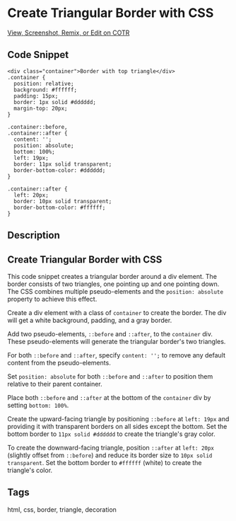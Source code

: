 # Create Triangular Border with CSS

[View, Screenshot, Remix, or Edit on COTR](https://cotr.dev/snippet/368)

## Code Snippet
```
<div class="container">Border with top triangle</div>
.container {
  position: relative;
  background: #ffffff;
  padding: 15px;
  border: 1px solid #dddddd;
  margin-top: 20px;
}

.container::before,
.container::after {
  content: '';
  position: absolute;
  bottom: 100%;
  left: 19px;
  border: 11px solid transparent;
  border-bottom-color: #dddddd;
}

.container::after {
  left: 20px;
  border: 10px solid transparent;
  border-bottom-color: #ffffff;
}
```

## Description
## Create Triangular Border with CSS

This code snippet creates a triangular border around a div element. The border consists of two triangles, one pointing up and one pointing down. The CSS combines multiple pseudo-elements and the `position: absolute` property to achieve this effect.

Create a div element with a class of `container` to create the border. The div will get a white background, padding, and a gray border.

Add two pseudo-elements, `::before` and `::after`, to the `container` div. These pseudo-elements will generate the triangular border's two triangles.

For both `::before` and `::after`, specify `content: '';` to remove any default content from the pseudo-elements.

Set `position: absolute` for both `::before` and `::after` to position them relative to their parent container.

Place both `::before` and `::after` at the bottom of the `container` div by setting `bottom: 100%`.

Create the upward-facing triangle by positioning `::before` at `left: 19px` and providing it with transparent borders on all sides except the bottom. Set the bottom border to `11px solid #dddddd` to create the triangle's gray color.

To create the downward-facing triangle, position `::after` at `left: 20px` (slightly offset from `::before`) and reduce its border size to `10px solid transparent`. Set the bottom border to `#ffffff` (white) to create the triangle's color.

## Tags
html, css, border, triangle, decoration
